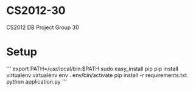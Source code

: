 # CS2012-30

CS2012 DB Project Group 30


# Setup
'''
export PATH=/usr/local/bin:$PATH
sudo easy_install pip
pip install virtualenv
virtualenv env
. env/bin/activate
pip install -r requirements.txt
python application.py
'''